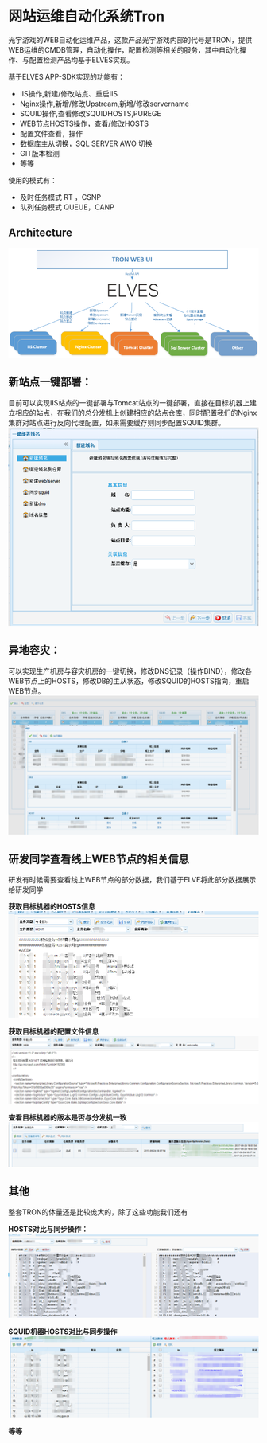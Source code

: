 # 网站运维自动化系统Tron

光宇游戏的WEB自动化运维产品，这款产品光宇游戏内部的代号是TRON，提供WEB运维的CMDB管理，自动化操作，配置检测等相关的服务，其中自动化操作、与配置检测产品均基于ELVES实现。

基于ELVES APP-SDK实现的功能有：

* IIS操作,新建/修改站点、重启IIS
* Nginx操作,新增/修改Upstream,新增/修改servername
* SQUID操作,查看修改SQUIDHOSTS,PUREGE
* WEB节点HOSTS操作，查看/修改HOSTS
* 配置文件查看，操作
* 数据库主从切换，SQL SERVER AWO 切换
* GIT版本检测
* 等等

使用的模式有：

* 及时任务模式 RT ，CSNP
* 队列任务模式 QUEUE，CANP

## Architecture

![](/assets/demo-elves-cron.png)

## 新站点一键部署：

目前可以实现IIS站点的一键部署与Tomcat站点的一键部署，直接在目标机器上建立相应的站点，在我们的总分发机上创建相应的站点仓库，同时配置我们的Nginx集群对站点进行反向代理配置，如果需要缓存则同步配置SQUID集群。![](/assets/practice-create-web.png)

## 异地容灾：

可以实现生产机房与容灾机房的一键切换，修改DNS记录（操作BIND），修改各WEB节点上的HOSTS，修改DB的主从状态，修改SQUID的HOSTS指向，重启WEB节点。![](/assets/practice-rongzai.png)

## 研发同学查看线上WEB节点的相关信息

研发有时候需要查看线上WEB节点的部分数据，我们基于ELVE将此部分数据展示给研发同学

**获取目标机器的HOSTS信息**![](/assets/practice-get_node_info1.png)

**获取目标机器的配置文件信息**![](/assets/practice-get_node_info2.png)

**查看目标机器的版本是否与分发机一致**![](/assets/practice-get_node_info3.png)

## 其他

整套TRON的体量还是比较庞大的，除了这些功能我们还有

**HOSTS对比与同步操作：**![](/assets/practice-get_node_info4.png)

**SQUID机器HOSTS对比与同步操作**![](/assets/practice-get_node_info5.png)

**等等**

